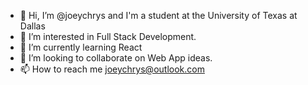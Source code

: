 - 👋 Hi, I’m @joeychrys and I'm a student at the University of Texas at Dallas
- 👀 I’m interested in Full Stack Development.
- 🌱 I’m currently learning React
- 💞️ I’m looking to collaborate on Web App ideas.
- 📫 How to reach me joeychrys@outlook.com
